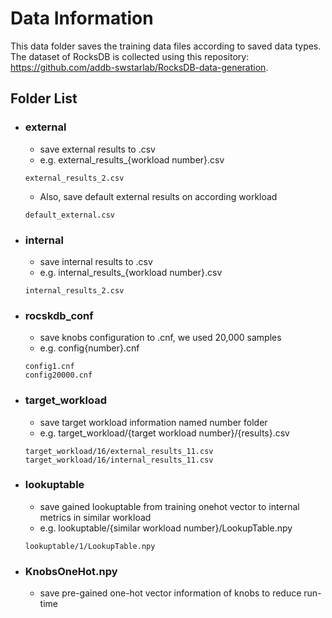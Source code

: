 # Data Information
This data folder saves the training data files according to saved data types. The dataset of RocksDB is collected using this repository: <https://github.com/addb-swstarlab/RocksDB-data-generation>.
## Folder List
* ### external
  * save external results to .csv
  * e.g. external_results_{workload number}.csv
  ```
  external_results_2.csv
  ```
  * Also, save default external results on according workload
  ```
  default_external.csv
  ```
* ### internal
  * save internal results to .csv
  * e.g. internal_results_{workload number}.csv
  ```
  internal_results_2.csv
  ```
* ### rocskdb_conf
  * save knobs configuration to .cnf, we used 20,000 samples
  * e.g. config{number}.cnf
  ```
  config1.cnf
  config20000.cnf
  ```
* ### target_workload
  * save target workload information named number folder
  * e.g. target_workload/{target workload number}/{results}.csv
   ```
   target_workload/16/external_results_11.csv
   target_workload/16/internal_results_11.csv
   ```
* ### lookuptable
  * save gained lookuptable from training onehot vector to internal metrics in similar workload
  * e.g. lookuptable/{similar workload number}/LookupTable.npy
  ```
  lookuptable/1/LookupTable.npy
  ```
* ### KnobsOneHot.npy
  * save pre-gained one-hot vector information of knobs to reduce run-time
